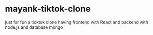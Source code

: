 # mayank-tiktok-clone
just for fun a ticktok clone having frontend with React and backend with node.js and database mongo 
